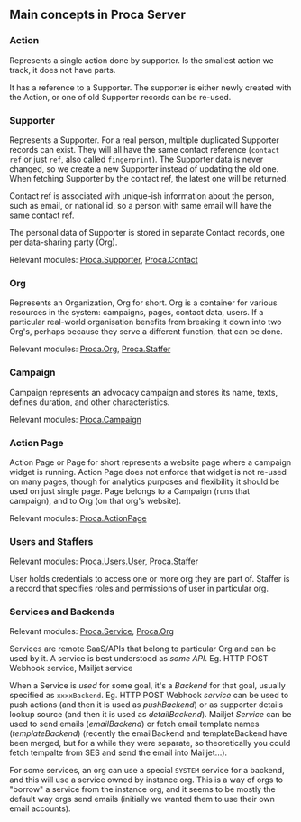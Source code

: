 ## Main concepts in Proca Server

### Action

Represents a single action done by supporter. Is the smallest action we track, it does not have parts.

It has a reference to a Supporter. The supporter is either newly created with the Action, or one of old Supporter records can be re-used.

### Supporter 

Represents a Supporter. For a real person, multiple duplicated Supporter records can exist. They will all have the same contact reference (`contact ref` or just `ref`, also called `fingerprint`). The Supporter data is never changed, so we create a new Supporter instead of updating the old one. When fetching Supporter by the contact ref, the latest one will be returned.

Contact ref is associated with unique-ish information  about the person, such as email, or national id, so a person with same email will have the same contact ref.

The personal data of Supporter is stored in separate Contact records, one per data-sharing party (Org).

Relevant modules: [Proca.Supporter](Proca.Supporter.html), [Proca.Contact](Proca.Contact.html)


### Org

Represents an Organization, Org for short. Org is a container for various resources in the system: campaigns, pages, contact data, users. If a particular real-world organisation benefits from breaking it down into two Org's, perhaps because they serve a different function, that can be done.

Relevant modules: [Proca.Org](Proca.Org.html), [Proca.Staffer](Proca.Staffer.html)

### Campaign

Campaign represents an advocacy campaign and stores its name, texts, defines duration, and other characteristics.


Relevant modules: [Proca.Campaign](Proca.Campaign.html)

### Action Page 

Action Page or Page for short represents a website page where a campaign widget is running. Action Page does not enforce that widget is not re-used on many pages, though for analytics purposes and flexibility it should be used on just single page.
Page belongs to a Campaign (runs that campaign), and to Org (on that org's website).

Relevant modules: [Proca.ActionPage](Proca.ActionPage.html)

### Users and Staffers 

Relevant modules: [Proca.Users.User](Proca.Users.User.html), [Proca.Staffer](Proca.Staffer.html)

User holds credentials to access one or more org they are part of. Staffer is a record that specifies roles and permissions of user in particular org.

### Services and Backends

Relevant modules: [Proca.Service](Proca.Service.html), [Proca.Org](Proca.Org.html)

Services are remote SaaS/APIs that belong to particular Org and can be used by it. A service is best understood as *some API*. Eg. HTTP POST Webhook service, Mailjet service

When a Service is *used* for some goal, it's a *Backend* for that goal, usually specified as `xxxxBackend`. Eg. HTTP POST Webhook *service* can be used to push actions (and then it is used as *pushBackend*) or as supporter details lookup source (and then it is used as *detailBackend*). Mailjet *Service* can be used to send emails (*emailBackend*) or fetch email template names (*templateBackend*) (recently the emailBackend and templateBackend have been merged, but for a while they were separate, so theoretically you could fetch tempalte from SES and send the email into Mailjet...).

For some services, an org can use a special `SYSTEM` service for a backend, and this will use a service owned by instance org. This is a way of orgs to "borrow" a service from the instance org, and it seems to be mostly the default way orgs send emails (initially we wanted them to use their own email accounts).






